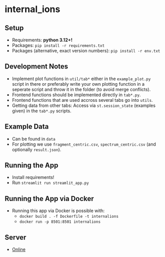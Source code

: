 # internal_ions

## Setup

- Requirements: **python 3.12+!**
- Packages: `pip install -r requirements.txt`
- Packages (alternative, exact version numbers): `pip install -r env.txt`

## Development Notes

- Implement plot functions in `util/tab*` either in the `example_plot.py` script in there or preferably write your
  own plotting function in a seperate script and throw it in the folder (to avoid merge conflicts).
- Frontend functions should be implemented directly in `tab*.py`.
- Frontend functions that are used accross several tabs go into `utils`.
- Getting data from other tabs: Access via `st.session_state` (examples given) in the `tab*.py` scripts.

## Example Data

- Can be found in `data`
- For plotting we use `fragment_centric.csv`, `spectrum_centric.csv` (and optionally `result.json`).

## Running the App

- Install requirements!
- Run `streamlit run streamlit_app.py`

## Running the App via Docker

- Running this app via Docker is possible with:
  - `docker build . -f Dockerfile -t internalions`
  - `docker run -p 8501:8501 internalions`

## Server

- [Online](https://computproteomics.bmb.sdu.dk/app_direct/internal_ions/)
